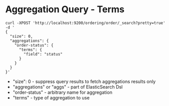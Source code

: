 # Aggregation Query - Terms #

```
curl -XPOST 'http://localhost:9200/ordering/order/_search?pretty=true' -d '
{
  "size": 0, 
  "aggregations": {
    "order-status": {
      "terms": {
        "field": "status"
      }
    }
  }
}'
```
* "size": 0 - suppress query results to fetch aggregations results only
* "aggregations" or "aggs" - part of ElasticSearch Dsl
* "order-status" - arbitrary name for aggregation
* "terms" - type of aggregation to use